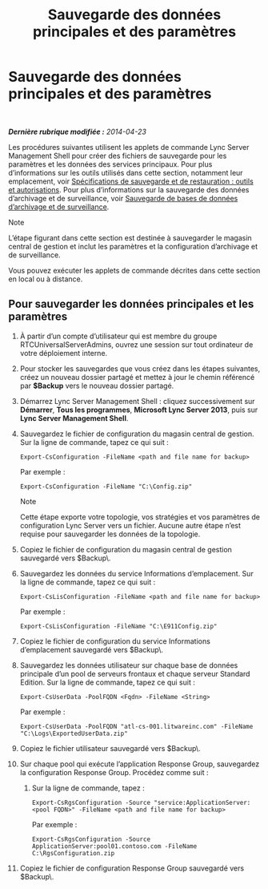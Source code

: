 ﻿---
title: Sauvegarde des données principales et des paramètres
TOCTitle: Sauvegarde des données principales et des paramètres
ms:assetid: 278bc95a-7b8d-4e01-a872-a844830459de
ms:mtpsurl: https://technet.microsoft.com/fr-fr/library/Hh202170(v=OCS.15)
ms:contentKeyID: 53095380
ms.date: 05/20/2016
mtps_version: v=OCS.15
ms.translationtype: HT
---

# Sauvegarde des données principales et des paramètres

 

_**Dernière rubrique modifiée :** 2014-04-23_

Les procédures suivantes utilisent les applets de commande Lync Server Management Shell pour créer des fichiers de sauvegarde pour les paramètres et les données des services principaux. Pour plus d’informations sur les outils utilisés dans cette section, notamment leur emplacement, voir [Spécifications de sauvegarde et de restauration : outils et autorisations](lync-server-2013-backup-and-restoration-requirements-tools-and-permissions.md). Pour plus d’informations sur la sauvegarde des données d’archivage et de surveillance, voir [Sauvegarde de bases de données d’archivage et de surveillance](lync-server-2013-backing-up-archiving-and-monitoring-databases.md).

> [!NOTE]  
> L’étape figurant dans cette section est destinée à sauvegarder le magasin central de gestion et inclut les paramètres et la configuration d’archivage et de surveillance.

Vous pouvez exécuter les applets de commande décrites dans cette section en local ou à distance.

## Pour sauvegarder les données principales et les paramètres

1.  À partir d’un compte d’utilisateur qui est membre du groupe RTCUniversalServerAdmins, ouvrez une session sur tout ordinateur de votre déploiement interne.

2.  Pour stocker les sauvegardes que vous créez dans les étapes suivantes, créez un nouveau dossier partagé et mettez à jour le chemin référencé par **$Backup** vers le nouveau dossier partagé.

3.  Démarrez Lync Server Management Shell : cliquez successivement sur **Démarrer**, **Tous les programmes**, **Microsoft Lync Server 2013**, puis sur **Lync Server Management Shell**.

4.  Sauvegardez le fichier de configuration du magasin central de gestion. Sur la ligne de commande, tapez ce qui suit :
    
        Export-CsConfiguration -FileName <path and file name for backup>
    
    Par exemple :
    
        Export-CsConfiguration -FileName "C:\Config.zip"
    
    > [!NOTE]  
    > Cette étape exporte votre topologie, vos stratégies et vos paramètres de configuration Lync Server vers un fichier. Aucune autre étape n’est requise pour sauvegarder les données de la topologie.

5.  Copiez le fichier de configuration du magasin central de gestion sauvegardé vers $Backup\\.

6.  Sauvegardez les données du service Informations d’emplacement. Sur la ligne de commande, tapez ce qui suit :
    
        Export-CsLisConfiguration -FileName <path and file name for backup>
    
    Par exemple :
    
        Export-CsLisConfiguration -FileName "C:\E911Config.zip"

7.  Copiez le fichier de configuration du service Informations d’emplacement sauvegardé vers $Backup\\.

8.  Sauvegardez les données utilisateur sur chaque base de données principale d’un pool de serveurs frontaux et chaque serveur Standard Edition. Sur la ligne de commande, tapez ce qui suit :
    
        Export-CsUserData -PoolFQDN <Fqdn> -FileName <String>
    
    Par exemple :
    
        Export-CsUserData -PoolFQDN "atl-cs-001.litwareinc.com" -FileName "C:\Logs\ExportedUserData.zip"

9.  Copiez le fichier utilisateur sauvegardé vers $Backup\\.

10. Sur chaque pool qui exécute l’application Response Group, sauvegardez la configuration Response Group. Procédez comme suit :
    
    1.  Sur la ligne de commande, tapez :
        
            Export-CsRgsConfiguration -Source "service:ApplicationServer:<pool FQDN>" -FileName <path and file name for backup>
        
        Par exemple :
        
            Export-CsRgsConfiguration -Source ApplicationServer:pool01.contoso.com -FileName C:\RgsConfiguration.zip

11. Copiez le fichier de configuration Response Group sauvegardé vers $Backup\\.

